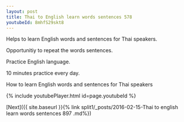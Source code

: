 ```yaml
---
layout: post
title: Thai to English learn words sentences 578 
youtubeId: 8mhfS29skt8
---
```

 
 
Helps to learn English words and sentences for Thai speakers.

Opportunitiy to repeat the words sentences. 

Practice English language. 
 
10 minutes practice every day. 
 
How to learn English words and sentences for Thai speakers 
 
{% include youtubePlayer.html id=page.youtubeId %}
 
 
[Next]({{ site.baseurl }}{% link  split1/_posts/2016-02-15-Thai to english learn words sentences 897 .md%})
 
